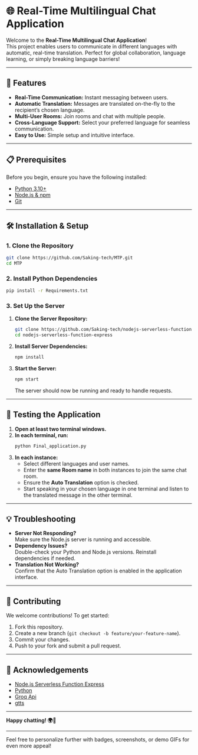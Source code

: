 # 🌐 Real-Time Multilingual Chat Application

Welcome to the **Real-Time Multilingual Chat Application**!  
This project enables users to communicate in different languages with automatic, real-time translation. Perfect for global collaboration, language learning, or simply breaking language barriers!

---

## 🚀 Features

- **Real-Time Communication:** Instant messaging between users.
- **Automatic Translation:** Messages are translated on-the-fly to the recipient’s chosen language.
- **Multi-User Rooms:** Join rooms and chat with multiple people.
- **Cross-Language Support:** Select your preferred language for seamless communication.
- **Easy to Use:** Simple setup and intuitive interface.

---

## 📋 Prerequisites

Before you begin, ensure you have the following installed:

- [Python 3.10+](https://www.python.org/downloads/)
- [Node.js & npm](https://nodejs.org/)
- [Git](https://git-scm.com/)

---

## 🛠️ Installation & Setup

### 1. Clone the Repository

```bash
git clone https://github.com/Saking-tech/MTP.git
cd MTP
```

### 2. Install Python Dependencies

```bash
pip install -r Requirements.txt
```

### 3. Set Up the Server

1. **Clone the Server Repository:**
    ```bash
    git clone https://github.com/Saking-tech/nodejs-serverless-function-express.git
    cd nodejs-serverless-function-express
    ```
2. **Install Server Dependencies:**
    ```bash
    npm install
    ```
3. **Start the Server:**
    ```bash
    npm start
    ```
    The server should now be running and ready to handle requests.

---

## 🧪 Testing the Application

1. **Open at least two terminal windows.**
2. **In each terminal, run:**
    ```bash
    python Final_application.py
    ```
3. **In each instance:**
    - Select different languages and user names.
    - Enter the **same Room name** in both instances to join the same chat room.
    - Ensure the **Auto Translation** option is checked.
    - Start speaking in your chosen language in one terminal and listen to the translated message in the other terminal.

---

## 💡 Troubleshooting

- **Server Not Responding?**  
  Make sure the Node.js server is running and accessible.
- **Dependency Issues?**  
  Double-check your Python and Node.js versions. Reinstall dependencies if needed.
- **Translation Not Working?**  
  Confirm that the Auto Translation option is enabled in the application interface.

---

## 🤝 Contributing

We welcome contributions! To get started:

1. Fork this repository.
2. Create a new branch (`git checkout -b feature/your-feature-name`).
3. Commit your changes.
4. Push to your fork and submit a pull request.

---

## 🙌 Acknowledgements

- [Node.js Serverless Function Express](https://github.com/Saking-tech/nodejs-serverless-function-express)
- [Python](https://www.python.org/)
- [Groq Api](https://console.groq.com/keys)
- [gtts](https://pypi.org/project/gTTS/)

---

**Happy chatting! 🌍💬**

---

Feel free to personalize further with badges, screenshots, or demo GIFs for even more appeal!
